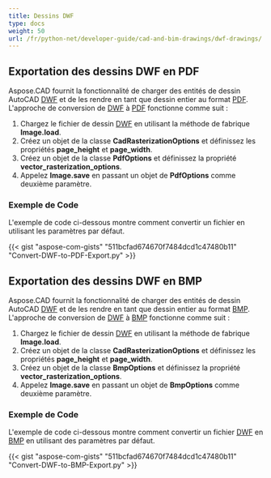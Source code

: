 ```yaml
---
title: Dessins DWF
type: docs
weight: 50
url: /fr/python-net/developer-guide/cad-and-bim-drawings/dwf-drawings/
---
```


## **Exportation des dessins DWF en PDF**

Aspose.CAD fournit la fonctionnalité de charger des entités de dessin AutoCAD [DWF](https://docs.fileformat.com/cad/dwf/) et de les rendre en tant que dessin entier au format [PDF](https://docs.fileformat.com/pdf/). L'approche de conversion de [DWF](https://docs.fileformat.com/cad/dwf/) à [PDF](https://docs.fileformat.com/pdf/) fonctionne comme suit :

1. Chargez le fichier de dessin [DWF](https://docs.fileformat.com/cad/dwf/) en utilisant la méthode de fabrique **Image.load**.
1. Créez un objet de la classe **CadRasterizationOptions** et définissez les propriétés **page_height** et **page_width**.
1. Créez un objet de la classe **PdfOptions** et définissez la propriété **vector_rasterization_options**.
1. Appelez **Image.save** en passant un objet de **PdfOptions** comme deuxième paramètre.

### Exemple de Code

L'exemple de code ci-dessous montre comment convertir un fichier en utilisant les paramètres par défaut.


{{< gist "aspose-com-gists" "511bcfad674670f7484dcd1c47480b11" "Convert-DWF-to-PDF-Export.py" >}}

## **Exportation des dessins DWF en BMP**

Aspose.CAD fournit la fonctionnalité de charger des entités de dessin AutoCAD [DWF](https://docs.fileformat.com/cad/dwf/) et de les rendre en tant que dessin entier au format [BMP](https://docs.fileformat.com/image/bmp/). L'approche de conversion de [DWF](https://docs.fileformat.com/cad/dwf/) à [BMP](https://docs.fileformat.com/image/bmp/) fonctionne comme suit :

1. Chargez le fichier de dessin [DWF](https://docs.fileformat.com/cad/dwf/) en utilisant la méthode de fabrique **Image.load**.
1. Créez un objet de la classe **CadRasterizationOptions** et définissez les propriétés **page_height** et **page_width**.
1. Créez un objet de la classe **BmpOptions** et définissez la propriété **vector_rasterization_options**.
1. Appelez **Image.save** en passant un objet de **BmpOptions** comme deuxième paramètre.

### Exemple de Code

L'exemple de code ci-dessous montre comment convertir un fichier [DWF](https://docs.fileformat.com/cad/dwf/) en [BMP](https://docs.fileformat.com/image/bmp/) en utilisant des paramètres par défaut.

{{< gist "aspose-com-gists" "511bcfad674670f7484dcd1c47480b11" "Convert-DWF-to-BMP-Export.py" >}}
